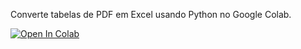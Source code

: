 
Converte tabelas de PDF em Excel usando Python no Google Colab.


[![Open In Colab](https://colab.research.google.com/assets/colab-badge.svg)](https://colab.research.google.com/github/gedalyas/PDFTOEXCEL/blob/main/TransformandoPDFemExcel.ipynb)

